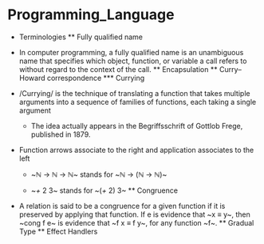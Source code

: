 # Programming_Language

* Terminologies
** Fully qualified name
- In computer programming, a fully qualified name is an unambiguous name that specifies which object, function, or variable a call refers to without regard to the context of the call.
** Encapsulation
** Curry–Howard correspondence
*** Currying
- /Currying/ is the technique of translating a function that takes multiple arguments into a sequence of families of functions, each taking a single argument
  - The idea actually appears in the Begriffsschrift of Gottlob Frege, published in 1879.
- Function arrows associate to the right and application associates to the left

  + ~ℕ → ℕ → ℕ~ stands for ~ℕ → (ℕ → ℕ)~

  + ~_+_ 2 3~ stands for ~(_+_ 2) 3~
** Congruence
- A relation is said to be a congruence for a given function if it is preserved by applying that function. If e is evidence that ~x ≡ y~, then ~cong f e~ is evidence that ~f x ≡ f y~, for any function ~f~.
** Gradual Type
** Effect Handlers

